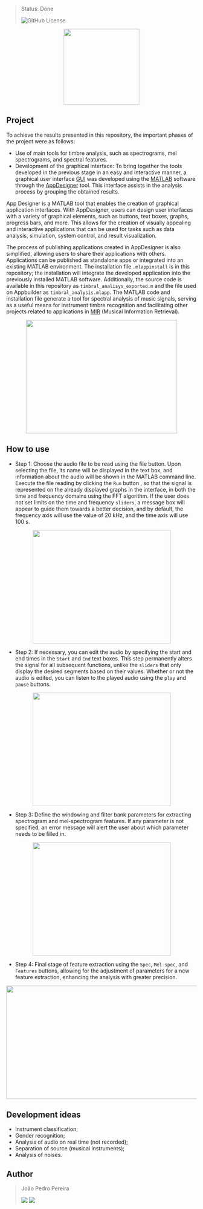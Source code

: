 > Status: Done
> 
> ![GitHub License](https://img.shields.io/github/license/jps-pereira/Timbral-Analysis)

<p align="center">
  <img width="200" height="200" src="https://github.com/jps-pereira/Timbral-Analysis/assets/145292371/7de5ae40-eeb2-4143-888c-b19b42929616">
</p>

## Project

To achieve the results presented in this repository, the important phases of the project were as follows:

- Use of main tools for timbre analysis, such as spectrograms, mel spectrograms, and spectral features.
- Development of the graphical interface: To bring together the tools developed in the previous stage in an easy and interactive manner, a graphical user interface [GUI](https://pt.wikipedia.org/wiki/Interface_gr%C3%A1fica_do_utilizador) was developed using the [MATLAB](https://www.mathworks.com/products/matlab.html) software through the [AppDesigner](https://www.mathworks.com/products/matlab/app-designer.html) tool. This interface assists in the analysis process by grouping the obtained results.

App Designer is a MATLAB tool that enables the creation of graphical application interfaces. With AppDesigner, users can design user interfaces with a variety of graphical elements, such as buttons, text boxes, graphs, progress bars, and more. This allows for the creation of visually appealing and interactive applications that can be used for tasks such as data analysis, simulation, system control, and result visualization.

The process of publishing applications created in AppDesigner is also simplified, allowing users to share their applications with others. Applications can be published as standalone apps or integrated into an existing MATLAB environment. The installation file <code>.mlappinstall</code> is in this repository; the installation will integrate the developed application into the previously installed MATLAB software. Additionally, the source code is available in this repository as <code>timbral_analisys_exported.m</code> and the file used on Appbuilder as <code>timbral_analysis.mlapp</code>. The MATLAB code and installation file generate a tool for spectral analysis of music signals, serving as a useful means for instrument timbre recognition and facilitating other projects related to applications in [MIR](https://musicinformationretrieval.com/) (Musical Information Retrieval).

<p align="center">
  <img width="400" height="300" src="https://github.com/jps-pereira/Timbral-Analysis/assets/145292371/ed1accc7-aeaa-45ec-b15a-5cd6a50f89d3">
</p>


## How to use

- Step 1: Choose the audio file to be read using the file button. Upon selecting the file, its name will be displayed in the text box, and information about the audio will be shown in the MATLAB command line. Execute the file reading by clicking the <code>Run</code> button , so that the signal is represented on the already displayed graphs in the interface, in both the time and frequency domains using the FFT algorithm. If the user does not set limits on the time and frequency <code>sliders</code>, a message box will appear to guide them towards a better decision, and by default, the frequency axis will use the value of 20 kHz, and the time axis will use 100 s.

<p align="center">
  <img width="365" height="300" src="https://github.com/jps-pereira/Timbral-Analysis/assets/145292371/f8392552-41be-4293-89cb-81c4b0c08b5f">
</p>

- Step 2: If necessary, you can edit the audio by specifying the start and end times in the <code>Start</code> and <code>End</code> text boxes. This step permanently alters the signal for all subsequent functions, unlike the <code>sliders</code> that only display the desired segments based on their values. Whether or not the audio is edited, you can listen to the played audio using the <code>play</code> and <code>pause</code> buttons.

<p align="center">
  <img width="365" height="300" src="https://github.com/jps-pereira/Timbral-Analysis/assets/145292371/6659a1a4-5bee-4007-9f7e-4ce48f5b814a">
</p>

- Step 3: Define the windowing and filter bank parameters for extracting spectrogram and mel-spectrogram features. If any parameter is not specified, an error message will alert the user about which parameter needs to be filled in.

<p align="center">
  <img width="365" height="300" src="https://github.com/jps-pereira/Timbral-Analysis/assets/145292371/3c961bd0-4768-4cb3-a7ad-4e0324ac9f24">
</p>

- Step 4: Final stage of feature extraction using the <code>Spec</code>, <code>Mel-spec</code>, and <code>Features</code> buttons, allowing for the adjustment of parameters for a new feature extraction, enhancing the analysis with greater precision.

<p align="center">
  <img width="578" height="300" src="https://github.com/jps-pereira/Timbral-Analysis/assets/145292371/cdee35b1-e1bf-4238-832a-ed34e05bfd6e">
</p>

## Development ideas

- Instrument classification;
- Gender recognition;
- Analysis of audio on real time (not recorded);
- Separation of source (musical instruments);
- Analysis of noises.

## Author
> João Pedro Pereira <div> <a href="https://www.linkedin.com/in/joaopedro-pereira-/" target="_blank"><img src="https://img.shields.io/badge/-LinkedIn-%230077B5?style=for-the-badge&logo=linkedin&logoColor=white" target="_blank"></a> <a href = "mailto:jp_pereira@id.uff.br"><img src="https://img.shields.io/badge/-Gmail-%23333?style=for-the-badge&logo=gmail&logoColor=white" target="_blank"></a> </div>
